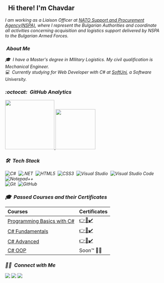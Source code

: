## <img src="https://media.giphy.com/media/hvRJCLFzcasrR4ia7z/giphy.gif" width="5px" align="center"> Hi there! I'm Chavdar 
<em>I am working as a Liaison Officer at <a href=https://www.nspa.nato.int/>NATO Support and Procurement Agency(NSPA)</a>, where I represent the Bulgarian Authorities and coordinate all activities concerning acquisition and logistics support delivered by NSPA to the Bulgarian Armed Forces. 

### &nbsp;About Me
🎓 &nbsp;I have a Master's degree in MIlitary Logistics. My civil qualification is Mechanical Engineer.\
💻 &nbsp;Currently studying for Web Developer with C# at <a href="https://softuni.bg/">SoftUni</a>, a Software University.

### :octocat: &nbsp;GitHub Analytics

<p>
<a align="left" href="https://github.com/chivanov">
  <img height="160em" src="https://github-readme-stats-eight-theta.vercel.app/api?username=chivanov&show_icons=true&theme=react&include_all_commits=true&count_private=true "/>
  <img height="130em" src="https://github-readme-stats-eight-theta.vercel.app/api/top-langs/?username=chivanov&layout=compact&langs_count=8&hide=java,r&theme=react "/>
</a>
</p>

### 🛠 &nbsp;Tech Stack

![C#](https://img.shields.io/badge/-C%23-239120?style=flat&logo=c-sharp&logoColor=white)&nbsp;
![.NET](https://img.shields.io/badge/.NET-5C2D91?style=flat&logo=.net&logoColor=white)&nbsp;
![HTML5](https://img.shields.io/badge/HTML5-E34F26?style=flat&logo=html5&logoColor=white)&nbsp;
![CSS3](https://img.shields.io/badge/CSS3-1572B6?&style=flat&logo=css3&logoColor=white)&nbsp;
![Visual Studio](https://img.shields.io/badge/Visual%20Studio-5C2D91?style=flat&logo=visual-studio&logoColor=white)&nbsp;
![Visual Studio Code](https://img.shields.io/badge/Visual%20Studio%20Code-007ACC?style=flat&logo=visual-studio-code&logoColor=white)&nbsp;
![Notepad++](https://img.shields.io/badge/Notepad%2B%2B-90E59A?style=flat&logo=notepad%2B%2B&logoColor=black)&nbsp;\
![Git](https://img.shields.io/badge/Git-F05032?style=flat&logo=git&logoColor=white)&nbsp;
![GitHub](https://img.shields.io/badge/GitHub-181717?style=flat&logo=github&logoColor=white)&nbsp;


<!-- ![Microsoft](https://img.shields.io/badge/Microsoft-666666?style=flat&logo=microsoft&logoColor=white)&nbsp;\
![Microsoft Word](https://img.shields.io/badge/Microsoft_Word-2B579A?style=flat&logo=microsoft-word&logoColor=white)&nbsp;
![Microsoft PowerPoint](https://img.shields.io/badge/Microsoft_PowerPoint-B7472A?style=flat&logo=microsoft-powerpoint&logoColor=white)&nbsp;
![Microsoft Excel](https://img.shields.io/badge/Microsoft_Excel-217346?style=flat&logo=microsoft-excel&logoColor=white)&nbsp;
![Microsoft Visio](https://img.shields.io/badge/Microsoft_Visio-3955A3?style=flat&logo=microsoft-visio&logoColor=white)&nbsp;\
![Photoshop](https://img.shields.io/badge/Photoshop-31A8FF?style=flat&logo=adobe-photoshop&logoColor=white)&nbsp; -->
### 🎓 &nbsp;Passed Courses and their Certificates

|**Courses**|**Certificates**|
|:---|:---|
|<a href="https://softuni.bg/trainings/3503/programming-basics-with-csharp-september-2021" > Programming Basics with C# </a>| <a href="https://softuni.bg/certificates/details/116000/cba07c97"> 👉📜✔️</a> |
|<a href="https://softuni.bg/trainings/3606/programming-fundamentals-with-csharp-january-2022"> C# Fundamentals </a>| <a href="https://softuni.bg/certificates/details/130079/8ed16721"> 👉📜✔️</a> |
|<a href="https://softuni.bg/trainings/3699/csharp-advanced-may-2022"> C# Advanced </a>| <a href="https://softuni.bg/certificates/details/136286/5ded308e"> 👉📜✔️</a> |
|<a href="https://softuni.bg/trainings/3700/csharp-oop-june-2022"> C# OOP </a>| Soon™ 👨‍💻 </a> |


### 🤝🏻  &nbsp;Connect with Me

<a href="https://www.linkedin.com/in/chavdar-ivanov-0b669a83/"><img src="https://img.shields.io/badge/-Chavdar%20Ivanov-0A66C2?style=flat&logo=linkedin&logoColor=white"/></a>
<a href="mailto:ch.ivanov69@gmail.com"><img src="https://img.shields.io/badge/-ch.ivanov69@gmail.com-EA4335?style=flat&logo=gmail&logoColor=white"/></a>
<a href="https://discord.com/users/Chavdar#5583"><img src="https://img.shields.io/badge/-Chavdar%235583-5865F2?style=flat&logo=discord&logoColor=white"/></a>
<!--  <a href="https://www.reddit.com/user/TerterBG"><img src="https://img.shields.io/badge/-Reddit-FF4500?style=flat&logo=reddit&logoColor=white"/></a> -->
